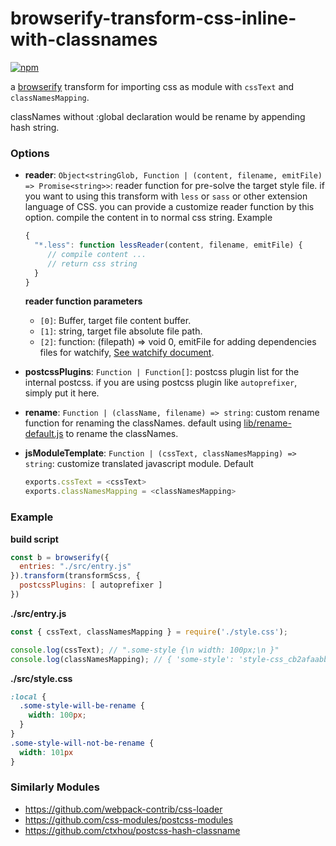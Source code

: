 # browserify-transform-css-inline-with-classnames

[![npm](https://nodei.co/npm/browserify-transform-css-inline-with-classnames.png?downloads=true&downloadRank=true&stars=true)](https://www.npmjs.com/package/browserify-transform-css-inline-with-classnames)

a [browserify](https://github.com/browserify/browserify) transform for importing css as module with `cssText` and `classNamesMapping`.

classNames without :global declaration would be rename by appending hash string.

### Options

- **reader**: `Object<stringGlob, Function | (content, filename, emitFile) => Promise<string>>`:
    reader function for pre-solve the target style file. if you want to using this transform with `less` or `sass` or other extension language of CSS. you can provide a customize reader function by this option. compile the content in to normal css string. Example
    ```javascript
    {
      "*.less": function lessReader(content, filename, emitFile) {
         // compile content ...
         // return css string
      }
    }
    ```

    **reader function parameters**
    - `[0]`: Buffer, target file content buffer.
    - `[1]`: string, target file absolute file path.
    - `[2]`: function: (filepath) => void 0, emitFile for adding dependencies files for watchify, [See watchify document](https://github.com/browserify/watchify#working-with-browserify-transforms).

- **postcssPlugins**: `Function | Function[]`:
    postcss plugin list for the internal postcss. if you are using postcss plugin like `autoprefixer`, simply put it here.

- **rename**: `Function | (className, filename) => string`:
    custom rename function for renaming the classNames. default using [lib/rename-default.js](lib/rename-default.js) to rename the classNames.

- **jsModuleTemplate**: `Function | (cssText, classNamesMapping) => string`: customize translated javascript module. Default
    ```javascript
    exports.cssText = <cssText>
    exports.classNamesMapping = <classNamesMapping>
    ```

### Example

**build script**
```javascript
const b = browserify({
  entries: "./src/entry.js"
}).transform(transformScss, {
  postcssPlugins: [ autoprefixer ]
})
```

**./src/entry.js**
```javascript
const { cssText, classNamesMapping } = require('./style.css');

console.log(cssText); // ".some-style {\n width: 100px;\n }"
console.log(classNamesMapping); // { 'some-style': 'style-css_cb2afaabb_some-style' }
```

**./src/style.css**
```css
:local {
  .some-style-will-be-rename {
    width: 100px;
  }
}
.some-style-will-not-be-rename {
  width: 101px
}
```

### Similarly Modules

- https://github.com/webpack-contrib/css-loader
- https://github.com/css-modules/postcss-modules
- https://github.com/ctxhou/postcss-hash-classname